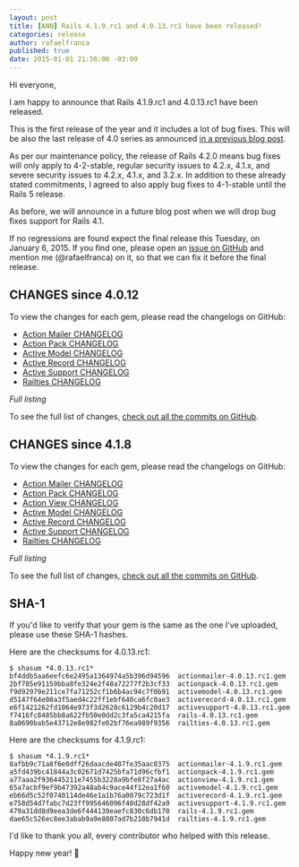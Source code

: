 ```yaml
---
layout: post
title: [ANN] Rails 4.1.9.rc1 and 4.0.13.rc1 have been released!
categories: release
author: rafaelfranca
published: true
date: 2015-01-01 21:56:06 -03:00
---
```


Hi everyone,

I am happy to announce that Rails 4.1.9.rc1 and 4.0.13.rc1 have been released.

This is the first release of the year and it includes a lot of bug fixes. This will be also
the last release of 4.0 series as announced
[in a previous blog post](http://weblog.rubyonrails.org/2014/9/12/Rails-4-1-6-and-4-0-10-has-been-released/).

As per our maintenance policy, the release of Rails 4.2.0 means bug fixes will only apply to 4-2-stable,
regular security issues to 4.2.x, 4.1.x, and severe security issues to 4.2.x, 4.1.x, and 3.2.x.
In addition to these already stated commitments, I agreed to also apply bug fixes to 4-1-stable
until the Rails 5 release.

As before, we will announce in a future blog post when we will drop bug fixes support
for Rails 4.1.

If no regressions are found expect the final release this Tuesday, on January 6, 2015.
If you find one, please open an [issue on GitHub](https://github.com/rails/rails/issues/new)
and mention me (@rafaelfranca) on it, so that we can fix it before the final release.

## CHANGES since 4.0.12

To view the changes for each gem, please read the changelogs on GitHub:

* [Action Mailer CHANGELOG](https://github.com/rails/rails/blob/v4.0.13.rc1/actionmailer/CHANGELOG.md)
* [Action Pack CHANGELOG](https://github.com/rails/rails/blob/v4.0.13.rc1/actionpack/CHANGELOG.md)
* [Active Model CHANGELOG](https://github.com/rails/rails/blob/v4.0.13.rc1/activemodel/CHANGELOG.md)
* [Active Record CHANGELOG](https://github.com/rails/rails/blob/v4.0.13.rc1/activerecord/CHANGELOG.md)
* [Active Support CHANGELOG](https://github.com/rails/rails/blob/v4.0.13.rc1/activesupport/CHANGELOG.md)
* [Railties CHANGELOG](https://github.com/rails/rails/blob/v4.0.13.rc1/railties/CHANGELOG.md)

*Full listing*

To see the full list of changes, [check out all the commits on
GitHub](https://github.com/rails/rails/compare/v4.0.12...v4.0.13.rc1).

## CHANGES since 4.1.8

To view the changes for each gem, please read the changelogs on GitHub:

* [Action Mailer CHANGELOG](https://github.com/rails/rails/blob/v4.1.9.rc1/actionmailer/CHANGELOG.md)
* [Action Pack CHANGELOG](https://github.com/rails/rails/blob/v4.1.9.rc1/actionpack/CHANGELOG.md)
* [Action View CHANGELOG](https://github.com/rails/rails/blob/v4.1.9.rc1/actionview/CHANGELOG.md)
* [Active Model CHANGELOG](https://github.com/rails/rails/blob/v4.1.9.rc1/activemodel/CHANGELOG.md)
* [Active Record CHANGELOG](https://github.com/rails/rails/blob/v4.1.9.rc1/activerecord/CHANGELOG.md)
* [Active Support CHANGELOG](https://github.com/rails/rails/blob/v4.1.9.rc1/activesupport/CHANGELOG.md)
* [Railties CHANGELOG](https://github.com/rails/rails/blob/v4.1.9.rc1/railties/CHANGELOG.md)

*Full listing*

To see the full list of changes, [check out all the commits on
GitHub](https://github.com/rails/rails/compare/v4.1.8...v4.1.9.rc1).

## SHA-1

If you'd like to verify that your gem is the same as the one I've uploaded,
please use these SHA-1 hashes.

Here are the checksums for 4.0.13.rc1:

```
$ shasum *4.0.13.rc1*
bf4ddb5aa6eefc6e2495a1364974a5b396d94596  actionmailer-4.0.13.rc1.gem
2bf785e91159bba8fe324e2f48a72277f2b3cf33  actionpack-4.0.13.rc1.gem
f9d92979e211ce7fa71252cf1b6b4ac94c7f0b91  activemodel-4.0.13.rc1.gem
d5147f64e08a3f5aed4c22ff1ebf640ca6fc0ae3  activerecord-4.0.13.rc1.gem
e6f1421262fd1064e973f3d2628c6129b4c20d17  activesupport-4.0.13.rc1.gem
f7416fc8485bb8a622fb50e0dd2c3fa5ca4215fa  rails-4.0.13.rc1.gem
8a0690bab5e43712e8e982fe02bf76ea989f9356  railties-4.0.13.rc1.gem
```

Here are the checksums for 4.1.9.rc1:

```
$ shasum *4.1.9.rc1*
8afbb9c71a8f6e0dff26daacde407fe35aac8375  actionmailer-4.1.9.rc1.gem
a5fd439bc41844a3c02671d7425bfa71d96cfbf1  actionpack-4.1.9.rc1.gem
a77aaa2f936445211e7455b3228a9bfe8f27a4ac  actionview-4.1.9.rc1.gem
65a7acbf9ef9b47392a48ab4c9ace44f12ea1f60  activemodel-4.1.9.rc1.gem
eb66d5c52f0740114de46e1a1b76a0079c723d1f  activerecord-4.1.9.rc1.gem
e758d54d7fabc7d23ff995646096f40d28df42a9  activesupport-4.1.9.rc1.gem
479a31dd8d9eea3de6f444139eaefc830c6db170  rails-4.1.9.rc1.gem
dae65c526ec8ee3abab9a9e8807ad7b210b7941d  railties-4.1.9.rc1.gem
```

I'd like to thank you all, every contributor who helped with this release.

Happy new year! :tada:
